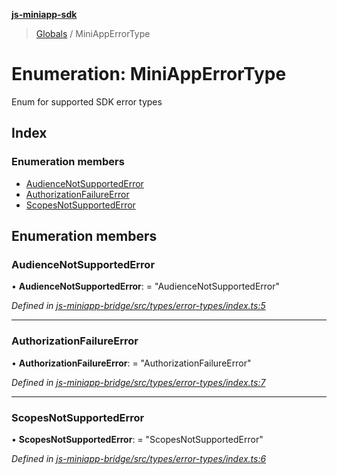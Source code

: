 **[js-miniapp-sdk](../README.md)**

> [Globals](../README.md) / MiniAppErrorType

# Enumeration: MiniAppErrorType

Enum for supported SDK error types

## Index

### Enumeration members

* [AudienceNotSupportedError](miniapperrortype.md#audiencenotsupportederror)
* [AuthorizationFailureError](miniapperrortype.md#authorizationfailureerror)
* [ScopesNotSupportedError](miniapperrortype.md#scopesnotsupportederror)

## Enumeration members

### AudienceNotSupportedError

•  **AudienceNotSupportedError**:  = "AudienceNotSupportedError"

*Defined in [js-miniapp-bridge/src/types/error-types/index.ts:5](https://github.com/rakutentech/js-miniapp/blob/d1182bf/js-miniapp-bridge/src/types/error-types/index.ts#L5)*

___

### AuthorizationFailureError

•  **AuthorizationFailureError**:  = "AuthorizationFailureError"

*Defined in [js-miniapp-bridge/src/types/error-types/index.ts:7](https://github.com/rakutentech/js-miniapp/blob/d1182bf/js-miniapp-bridge/src/types/error-types/index.ts#L7)*

___

### ScopesNotSupportedError

•  **ScopesNotSupportedError**:  = "ScopesNotSupportedError"

*Defined in [js-miniapp-bridge/src/types/error-types/index.ts:6](https://github.com/rakutentech/js-miniapp/blob/d1182bf/js-miniapp-bridge/src/types/error-types/index.ts#L6)*
